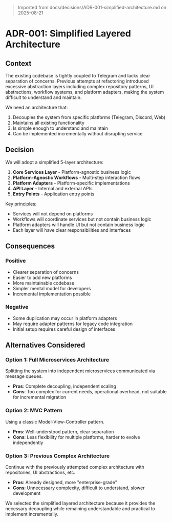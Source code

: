 > Imported from docs/decisions/ADR-001-simplified-architecture.md on 2025-08-21

# ADR-001: Simplified Layered Architecture

## Context
The existing codebase is tightly coupled to Telegram and lacks clear separation of concerns. Previous attempts at refactoring introduced excessive abstraction layers including complex repository patterns, UI abstractions, workflow systems, and platform adapters, making the system difficult to understand and maintain.

We need an architecture that:
1. Decouples the system from specific platforms (Telegram, Discord, Web)
2. Maintains all existing functionality
3. Is simple enough to understand and maintain
4. Can be implemented incrementally without disrupting service

## Decision
We will adopt a simplified 5-layer architecture:

1. **Core Services Layer** - Platform-agnostic business logic
2. **Platform-Agnostic Workflows** - Multi-step interaction flows
3. **Platform Adapters** - Platform-specific implementations
4. **API Layer** - Internal and external APIs
5. **Entry Points** - Application entry points

Key principles:
- Services will not depend on platforms
- Workflows will coordinate services but not contain business logic
- Platform adapters will handle UI but not contain business logic
- Each layer will have clear responsibilities and interfaces

## Consequences

### Positive
- Clearer separation of concerns
- Easier to add new platforms
- More maintainable codebase
- Simpler mental model for developers
- Incremental implementation possible

### Negative
- Some duplication may occur in platform adapters
- May require adapter patterns for legacy code integration
- Initial setup requires careful design of interfaces

## Alternatives Considered

### Option 1: Full Microservices Architecture
Splitting the system into independent microservices communicated via message queues.
- **Pros**: Complete decoupling, independent scaling
- **Cons**: Too complex for current needs, operational overhead, not suitable for incremental migration

### Option 2: MVC Pattern
Using a classic Model-View-Controller pattern.
- **Pros**: Well-understood pattern, clear separation
- **Cons**: Less flexibility for multiple platforms, harder to evolve independently

### Option 3: Previous Complex Architecture
Continue with the previously attempted complex architecture with repositories, UI abstractions, etc.
- **Pros**: Already designed, more "enterprise-grade"
- **Cons**: Unnecessary complexity, difficult to understand, slower development

We selected the simplified layered architecture because it provides the necessary decoupling while remaining understandable and practical to implement incrementally. 